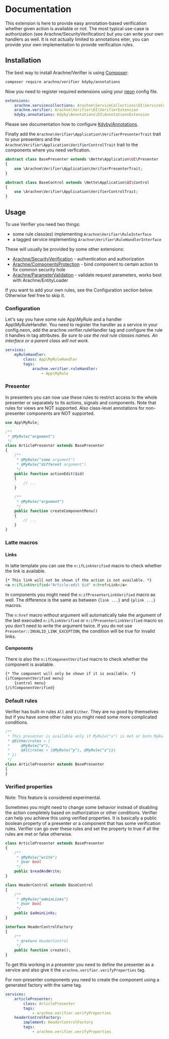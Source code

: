 # Documentation

This extension is here to provide easy annotation-based verification whether given action is available or not. The most typical use-case is authorization (see Arachne/SecurityVerification) but you can write your own handlers as well. It is not actually limited to annotations eiter, you can provide your own implementation to provide verification rules.


## Installation

The best way to install Arachne/Verifier is using [Composer](http://getcomposer.org/):

```sh
composer require arachne/verifier kdyby/annotations
```

Now you need to register required extensions using your [neon](http://ne-on.org/) config file.

```yml
extensions:
    arachne.servicecollections: Arachne\ServiceCollections\DI\ServiceCollectionsExtension
    arachne.verifier: Arachne\Verifier\DI\VerifierExtension
    kdyby.annotations: Kdyby\Annotations\DI\AnnotationsExtension
```

Please see documentation how to configure [Kdyby/Annotations](https://github.com/Kdyby/Annotations/blob/master/docs/en/index.md).

Finally add the `Arachne\Verifier\Application\VerifierPresenterTrait` trait to your presenters and the `Arachne\Verifier\Application\VerifierControlTrait` trait to the components where you need verfication.

```php
abstract class BasePresenter extends \Nette\Application\UI\Presenter
{
    use \Arachne\Verifier\Application\VerifierPresenterTrait;
}

abstract class BaseControl extends \Nette\Application\UI\Control
{
    use \Arachne\Verifier\Application\VerifierControlTrait;
}
```


## Usage

To use Verifier you need two things:
- some rule class(es) implementing `Arachne\Verifier\RuleInterface`
- a tagged service implementing `Arachne\Verifier\RuleHandlerInterface`

These will usually be provided by some other extensions:

- [Arachne/SecurityVerification](https://github.com/Arachne/SecurityVerification) - authentication and authorization
- [Arachne/ComponentsProtection](https://github.com/Arachne/ComponentsProtection) - bind component to certain action to fix common security hole
- [Arachne/ParameterValidation](https://github.com/Arachne/ParameterValidation) - validate request parameters, works best with Arachne/EntityLoader

If you want to add your own rules, see the Configuration section below. Otherwise feel free to skip it.

### Configuration

Let's say you have some rule App\MyRule and a handler App\MyRuleHandler. You need to register the handler as a service in your config.neon, add the arachne.verifier.ruleHandler tag and configure the rule it handles in tag attributes. *Be sure to use the real rule classes names. An interface or a parent class will not work.*

```yml
services:
    myRuleHandler:
        class: App\MyRuleHandler
        tags:
            arachne.verifier.ruleHandler:
                - App\MyRule
```

### Presenter

In presenters you can now use these rules to restrict access to the whole presenter or separately to its actions, signals and components. Note that rules for views are NOT supported. Also class-level annotations for non-presenter components are NOT supported.

```php
use App\MyRule;

/**
 * @MyRule("argument")
 */
class ArticlePresenter extends BasePresenter
{
    /**
     * @MyRule("some argument")
     * @MyRule("different argument")
     */
    public function actionEdit($id)
    {
        // ...
    }

    /**
     * @MyRule("argument")
     */
    public function createComponentMenu()
    {
        // ...
    }
}
```

### Latte macros

#### Links

In latte template you can use the `n:ifLinkVerified` macro to check whether the link is available.

```html
{* This link will not be shown if the action is not available. *}
<a n:ifLinkVerified="Article:edit $id" n:href>Link</a>
```

In components you might need the `n:ifPresenterLinkVerified` macro as well. The difference is the same as between `{link ...}` and `{plink ...}` macros.

The `n:href` macro without argument will automatically take the argument of the last execuded `n:ifLinkVerified` or `n:ifPresenterLinkVerified` macro so you don't need to write the argument twice. If you do not use `Presenter::INVALID_LINK_EXCEPTION`, the condition will be true for invalid links.

#### Components

There is also the `n:ifComponentVerified` macro to check whether the component is available.

```html
{* The component will only be shown if it is available. *}
{ifComponentVerified menu}
    {control menu}
{/ifComponentVerified}
```

### Default rules

Verifier has built-in rules `All` and `Either`. They are no good by themselves but if you have some other rules you might need some more complicated conditions.

```php
/**
 * This presenter is available only if MyRule("x") is met or both MyRule("y") and @MyRule("z") are met.
 * @Either(rules = {
 *     @MyRule("x"),
 *     @All(rules = {@MyRule("y"), @MyRule("z")})
 * })
 */
class ArticlePresenter extends BasePresenter
{
}
```

### Verified properties

Note: This feature is considered experimental.

Sometimes you might need to change some behavior instead of disabling the action completely based on outhorization or other conditions. Verifier can help you achieve this using verified properties. It is basically a public boolean property of a presenter or a component that has some verification rules. Verifier can go over these rules and set the property to true if all the rules are met or false otherwise.

```php
class ArticlePresenter extends BasePresenter
{
    /**
     * @MyRule("write")
     * @var bool
     */
    public $readAndWrite;
}

class HeaderControl extends BaseControl
{
    /**
     * @MyRule("adminLinks")
     * @var bool
     */
    public $adminLinks;
}

interface HeaderControlFactory
{
    /**
     * @return HeaderControl
     */
    public function create();
}
```

To get this working in a presenter you need to define the presenter as a service and also give it the `arachne.verifier.verifyProperties` tag.

For non-presenter components you need to create the component using a generated factory with the same tag.

```yml
services:
    articlePresenter:
        class: ArticlePresenter
        tags:
            - arachne.verifier.verifyProperties
    headerControlFactory:
        implement: HeaderControlFactory
        tags:
            - arachne.verifier.verifyProperties
```

